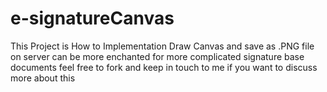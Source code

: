 # e-signatureCanvas

This Project is How to Implementation Draw Canvas and save as .PNG file on server
can be more enchanted for more complicated signature base documents
feel free to fork and keep in touch to me if you want to discuss more about this
